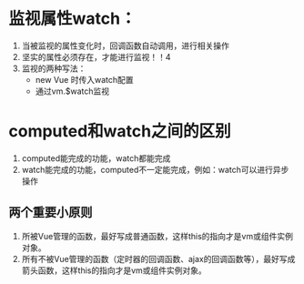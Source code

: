 # 监视属性watch：
1. 当被监视的属性变化时，回调函数自动调用，进行相关操作
2. 坚实的属性必须存在，才能进行监视！！4
3. 监视的两种写法：
    - new Vue 时传入watch配置
    - 通过vm.$watch监视
# computed和watch之间的区别
1. computed能完成的功能，watch都能完成
2. watch能完成的功能，computed不一定能完成，例如：watch可以进行异步操作
 ## 两个重要小原则
 1. 所被Vue管理的函数，最好写成普通函数，这样this的指向才是vm或组件实例对象。
 2. 所有不被Vue管理的函数（定时器的回调函数、ajax的回调函数等），最好写成箭头函数，这样this的指向才是vm或组件实例对象。